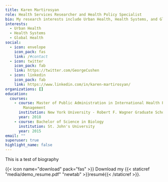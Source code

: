 ```yaml
---
title: Karen Martirosyan
role: Health Services Researcher and Health Policy Specialist
bio: My research interests include Urban Health, Health Systems, and Global Health.
interests:
  - Urban Health
  - Health Systems
  - Global Health
social:
  - icon: envelope
    icon_pack: fas
    link: /#contact
  - icon: twitter
    icon_pack: fab
    link: https://twitter.com/GeorgeCushen
  - icon: linkedin
    icon_pack: fab
    link: https://www.linkedin.com/in/karen-martirosyan/
organizations: []
education:
  courses:
    - course: Master of Public Administration in International Health Policy and
        Management
      institution: New York University - Robert F. Wagner Graduate School of Public Service
      year: 2018
    - course: Bachelor of Science in Biology
      institution: St. John's University
      year: 2015
email: ""
superuser: true
highlight_name: false
---
```

This is a test of biography

{{< icon name="download" pack="fas" >}} Download my {{< staticref "media/demo_resume.pdf" "newtab" >}}resumé{{< /staticref >}}.